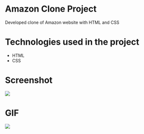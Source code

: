 # Amazon Clone Project
Developed clone of Amazon website with HTML and CSS

# Technologies used in the project
- HTML
- CSS


# Screenshot
![](images/amaazonss.PNG)


# GIF
![](images/amazon.gif)